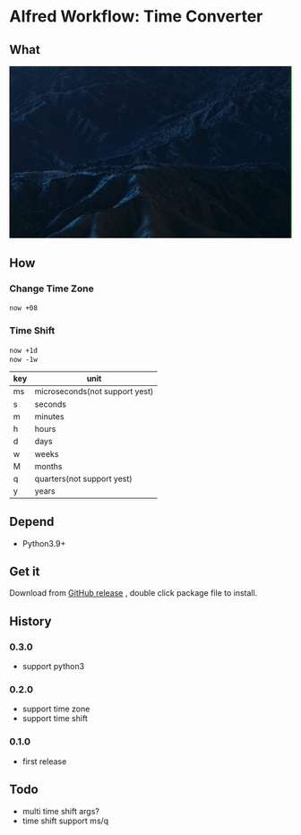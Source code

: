 # Alfred Workflow: Time Converter

## What

![demo-basic](docs/demo-basic.gif)

## How

### Change Time Zone

```
now +08
```

### Time Shift

```
now +1d
now -1w
```

| key | unit                           |                           
|-----|--------------------------------|
| ms  | microseconds(not support yest) | 
| s   | seconds                        |
| m   | minutes                        |
| h   | hours                          |
| d   | days                           |
| w   | weeks                          |                          
| M   | months                         |                       
| q   | quarters(not support yest)     |     
| y   | years                          |                          

## Depend

- Python3.9+

## Get it

Download
from [GitHub release](https://github.com/rexzhang/alfred-workflow-time-converter/releases)
, double click package file to install.

## History

### 0.3.0

- support python3

### 0.2.0

- support time zone
- support time shift

### 0.1.0

- first release

## Todo

- multi time shift args?
- time shift support ms/q
